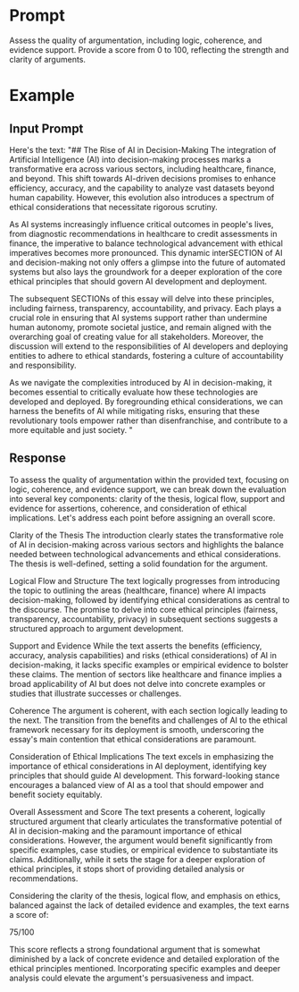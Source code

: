 # Prompt

Assess the quality of argumentation, including logic, coherence, and evidence support. Provide a score from 0 to 100, reflecting the strength and clarity of arguments. 

# Example 

## Input Prompt
Here's the text: "## The Rise of AI in Decision-Making
The integration of Artificial Intelligence (AI) into decision-making processes marks a transformative era across various sectors, including healthcare, finance, and beyond. This shift towards AI-driven decisions promises to enhance efficiency, accuracy, and the capability to analyze vast datasets beyond human capability. However, this evolution also introduces a spectrum of ethical considerations that necessitate rigorous scrutiny.

As AI systems increasingly influence critical outcomes in people's lives, from diagnostic recommendations in healthcare to credit assessments in finance, the imperative to balance technological advancement with ethical imperatives becomes more pronounced. This dynamic interSECTION of AI and decision-making not only offers a glimpse into the future of automated systems but also lays the groundwork for a deeper exploration of the core ethical principles that should govern AI development and deployment.

The subsequent SECTIONs of this essay will delve into these principles, including fairness, transparency, accountability, and privacy. Each plays a crucial role in ensuring that AI systems support rather than undermine human autonomy, promote societal justice, and remain aligned with the overarching goal of creating value for all stakeholders. Moreover, the discussion will extend to the responsibilities of AI developers and deploying entities to adhere to ethical standards, fostering a culture of accountability and responsibility.

As we navigate the complexities introduced by AI in decision-making, it becomes essential to critically evaluate how these technologies are developed and deployed. By foregrounding ethical considerations, we can harness the benefits of AI while mitigating risks, ensuring that these revolutionary tools empower rather than disenfranchise, and contribute to a more equitable and just society.
"


## Response

To assess the quality of argumentation within the provided text, focusing on logic, coherence, and evidence support, we can break down the evaluation into several key components: clarity of the thesis, logical flow, support and evidence for assertions, coherence, and consideration of ethical implications. Let's address each point before assigning an overall score.

Clarity of the Thesis
The introduction clearly states the transformative role of AI in decision-making across various sectors and highlights the balance needed between technological advancements and ethical considerations. The thesis is well-defined, setting a solid foundation for the argument.

Logical Flow and Structure
The text logically progresses from introducing the topic to outlining the areas (healthcare, finance) where AI impacts decision-making, followed by identifying ethical considerations as central to the discourse. The promise to delve into core ethical principles (fairness, transparency, accountability, privacy) in subsequent sections suggests a structured approach to argument development.

Support and Evidence
While the text asserts the benefits (efficiency, accuracy, analysis capabilities) and risks (ethical considerations) of AI in decision-making, it lacks specific examples or empirical evidence to bolster these claims. The mention of sectors like healthcare and finance implies a broad applicability of AI but does not delve into concrete examples or studies that illustrate successes or challenges.

Coherence
The argument is coherent, with each section logically leading to the next. The transition from the benefits and challenges of AI to the ethical framework necessary for its deployment is smooth, underscoring the essay's main contention that ethical considerations are paramount.

Consideration of Ethical Implications
The text excels in emphasizing the importance of ethical considerations in AI deployment, identifying key principles that should guide AI development. This forward-looking stance encourages a balanced view of AI as a tool that should empower and benefit society equitably.

Overall Assessment and Score
The text presents a coherent, logically structured argument that clearly articulates the transformative potential of AI in decision-making and the paramount importance of ethical considerations. However, the argument would benefit significantly from specific examples, case studies, or empirical evidence to substantiate its claims. Additionally, while it sets the stage for a deeper exploration of ethical principles, it stops short of providing detailed analysis or recommendations.

Considering the clarity of the thesis, logical flow, and emphasis on ethics, balanced against the lack of detailed evidence and examples, the text earns a score of:

75/100

This score reflects a strong foundational argument that is somewhat diminished by a lack of concrete evidence and detailed exploration of the ethical principles mentioned. Incorporating specific examples and deeper analysis could elevate the argument's persuasiveness and impact.
